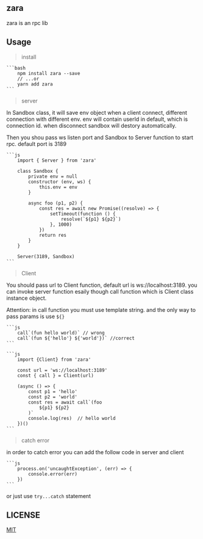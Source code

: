 ## zara

zara is an rpc lib

## Usage

> install

    ```bash
        npm install zara --save
        // ...or
        yarn add zara
    ```

> server 

In Sandbox class, it will save env object when a client connect, different connection with
different env. env will contain userId in default, which is connection id. when disconnect
sandbox will destory automatically.

Then you shou pass ws listen port and Sandbox to Server function to start rpc. default port
is 3189

    ```js
        import { Server } from 'zara'

        class Sandbox {
            private env = null
            constructor (env, ws) {
                this.env = env
            }

            async foo (p1, p2) {
                const res = await new Promise((resolve) => {
                    setTimeout(function () {
                        resolve(`${p1} ${p2}`)
                    }, 1000)
                })
                return res
            }
        }

        Server(3189, Sandbox)
    ```

> Client

You should pass url to Client function, default url is ws://localhost:3189.
you can invoke server function esaily though call function which is Client
class instance object. 

Attention: in call function you must use template string. and the only way
to pass params is use `${}`

    ```js
        call`(fun hello world)` // wrong
        call`(fun ${'hello'} ${'world'})` //correct
    ```

    ```js
        import {Client} from 'zara'

        const url = 'ws://localhost:3189'
        const { call } = Client(url)

        (async () => {
            const p1 = 'hello'
            const p2 = 'world'
            const res = await call`(foo
                ${p1} ${p2}
            )`
            console.log(res)  // hello world
        })()
    ```

> catch error

in order to catch error you can add the follow code in server and client

    ```js
        process.on('uncaughtException', (err) => {
            console.error(err)
        })
    ```

or just use `try...catch` statement

## LICENSE

[MIT](./LICENSE)